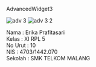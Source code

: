 AdvancedWidget3

![adv 3](https://cloud.githubusercontent.com/assets/22217533/21749083/e7564942-d5c8-11e6-8c24-116955bffd87.JPG)
![adv 3 2](https://cloud.githubusercontent.com/assets/22217533/21749088/12087bce-d5c9-11e6-9147-015fcffae9b0.JPG)

Nama : Erika Prafitasari <br>
Kelas : XI RPL 5<br>
No Urut : 10 <br>
NIS : 4703/1442.070 <br> 
Sekolah : SMK TELKOM MALANG <br>
